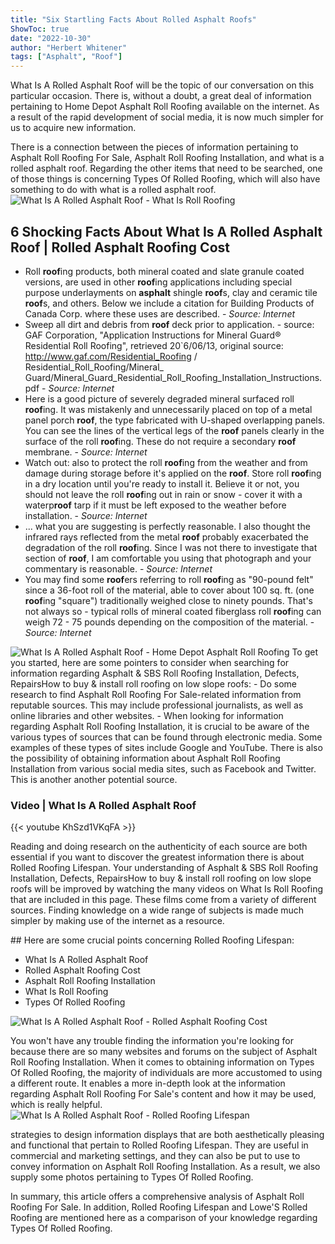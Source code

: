```yaml
---
title: "Six Startling Facts About Rolled Asphalt Roofs"
ShowToc: true 
date: "2022-10-30"
author: "Herbert Whitener" 
tags: ["Asphalt", "Roof"]
---
```


What Is A Rolled Asphalt Roof will be the topic of our conversation on this particular occasion. There is, without a doubt, a great deal of information pertaining to Home Depot Asphalt Roll Roofing available on the internet. As a result of the rapid development of social media, it is now much simpler for us to acquire new information.

There is a connection between the pieces of information pertaining to Asphalt Roll Roofing For Sale, Asphalt Roll Roofing Installation, and what is a rolled asphalt roof. Regarding the other items that need to be searched, one of those things is concerning Types Of Rolled Roofing, which will also have something to do with what is a rolled asphalt roof.
<img loading="lazy" src="https://designscad.com/wp-content/uploads/2017/01/corrugated_steel_roof___construction_detail_dwg_detail_for_autocad_99196.gif" onerror="this.onerror=null;this.src='https://blogger.googleusercontent.com/img/a/AVvXsEhe7F7TRXHtjiKvHb5vS7DmnxvpHiDyoYyYvm1nHB3Qp2_w3BnM6A2eq4v7FYxCC9bfZt3a9vIMtAYEKUiaDQbHMg-ViyGmRIj39MLp0bGFfgfYw1Dc9q_H-T0wiTm3l0Uq42dETrN9eC8aGJ9_IORZsxST1AcLR7np1koOfcc7tnHa4S8Mwz_xD9d0=s16000';" alt="What Is A Rolled Asphalt Roof - What Is Roll Roofing" >

## 6 Shocking Facts About What Is A Rolled Asphalt Roof | Rolled Asphalt Roofing Cost
-   Roll **roof**ing products, both mineral coated and slate granule coated versions, are used in other **roof**ing applications including special purpose underlayments on **asphalt** shingle **roof**s, clay and ceramic tile **roof**s, and others. Below we include a citation for Building Products of Canada Corp. where these uses are described. - <cite>Source: Internet</cite>
-   Sweep all dirt and debris from **roof** deck prior to application. - source: GAF Corporation, "Application Instructions for Mineral Guard® Residential Roll Roofing", retrieved 20`6/06/13, original source: http://www.gaf.com/Residential_Roofing / Residential_Roll_Roofing/Mineral_ Guard/Mineral_Guard_Residential_Roll_Roofing_Installation_Instructions.pdf - <cite>Source: Internet</cite>
-   Here is a good picture of severely degraded mineral surfaced roll **roof**ing. It was mistakenly and unnecessarily placed on top of a metal panel porch **roof**, the type fabricated with U-shaped overlapping panels. You can see the lines of the vertical legs of the **roof** panels clearly in the surface of the roll **roof**ing. These do not require a secondary **roof** membrane. - <cite>Source: Internet</cite>
-   Watch out: also to protect the roll **roof**ing from the weather and from damage during storage before it's applied on the **roof**. Store roll **roof**ing in a dry location until you're ready to install it. Believe it or not, you should not leave the roll **roof**ing out in rain or snow - cover it with a waterp**roof** tarp if it must be left exposed to the weather before installation. - <cite>Source: Internet</cite>
-   ... what you are suggesting is perfectly reasonable. I also thought the infrared rays reflected from the metal **roof** probably exacerbated the degradation of the roll **roof**ing. Since I was not there to investigate that section of **roof**, I am comfortable you using that photograph and your commentary is reasonable. - <cite>Source: Internet</cite>
-   You may find some **roof**ers referring to roll **roof**ing as "90-pound felt" since a 36-foot roll of the material, able to cover about 100 sq. ft. (one **roof**ing "square") traditionally weighed close to ninety pounds. That's not always so - typical rolls of mineral coated fiberglass roll **roof**ing can weigh 72 - 75 pounds depending on the composition of the material. - <cite>Source: Internet</cite>


<img loading="lazy" src="http://summiticemelt.com/wp-content/uploads/metal-edging-on-shingle-roof.jpg" onerror="this.onerror=null;this.src='https://blogger.googleusercontent.com/img/a/AVvXsEhe7F7TRXHtjiKvHb5vS7DmnxvpHiDyoYyYvm1nHB3Qp2_w3BnM6A2eq4v7FYxCC9bfZt3a9vIMtAYEKUiaDQbHMg-ViyGmRIj39MLp0bGFfgfYw1Dc9q_H-T0wiTm3l0Uq42dETrN9eC8aGJ9_IORZsxST1AcLR7np1koOfcc7tnHa4S8Mwz_xD9d0=s16000';" alt="What Is A Rolled Asphalt Roof - Home Depot Asphalt Roll Roofing" >
To get you started, here are some pointers to consider when searching for information regarding Asphalt & SBS Roll Roofing Installation, Defects, RepairsHow to buy  & install roll roofing on low slope roofs:
- Do some research to find Asphalt Roll Roofing For Sale-related information from reputable sources. This may include professional journalists, as well as online libraries and other websites.
- When looking for information regarding Asphalt Roll Roofing Installation, it is crucial to be aware of the various types of sources that can be found through electronic media. Some examples of these types of sites include Google and YouTube. There is also the possibility of obtaining information about Asphalt Roll Roofing Installation from various social media sites, such as Facebook and Twitter. This is another another potential source.

### Video | What Is A Rolled Asphalt Roof
{{< youtube KhSzd1VKqFA >}} 


Reading and doing research on the authenticity of each source are both essential if you want to discover the greatest information there is about Rolled Roofing Lifespan.
Your understanding of Asphalt & SBS Roll Roofing Installation, Defects, RepairsHow to buy  & install roll roofing on low slope roofs will be improved by watching the many videos on What Is Roll Roofing that are included in this page. These films come from a variety of different sources. Finding knowledge on a wide range of subjects is made much simpler by making use of the internet as a resource.
<script async="async" data-cfasync="false" src="//normallydemandedalter.com/fe63df3c5408708b15d8dc3d9b206b31/invoke.js"></script>
<div id="container-fe63df3c5408708b15d8dc3d9b206b31"></div>
## Here are some crucial points concerning Rolled Roofing Lifespan:

- What Is A Rolled Asphalt Roof
- Rolled Asphalt Roofing Cost
- Asphalt Roll Roofing Installation
- What Is Roll Roofing
- Types Of Rolled Roofing

 <img loading="lazy" src="http://www.qualitysmith.com/images/Articles_Images/red_asphalt_roof_by_Ficmajstr_iStock_700x459.jpg" onerror="this.onerror=null;this.src='https://blogger.googleusercontent.com/img/a/AVvXsEhe7F7TRXHtjiKvHb5vS7DmnxvpHiDyoYyYvm1nHB3Qp2_w3BnM6A2eq4v7FYxCC9bfZt3a9vIMtAYEKUiaDQbHMg-ViyGmRIj39MLp0bGFfgfYw1Dc9q_H-T0wiTm3l0Uq42dETrN9eC8aGJ9_IORZsxST1AcLR7np1koOfcc7tnHa4S8Mwz_xD9d0=s16000';" alt="What Is A Rolled Asphalt Roof - Rolled Asphalt Roofing Cost" >

You won't have any trouble finding the information you're looking for because there are so many websites and forums on the subject of Asphalt Roll Roofing Installation.
When it comes to obtaining information on Types Of Rolled Roofing, the majority of individuals are more accustomed to using a different route. It enables a more in-depth look at the information regarding Asphalt Roll Roofing For Sale's content and how it may be used, which is really helpful.
<img loading="lazy" src="https://i.pinimg.com/736x/8a/79/60/8a79605065250446804eabe2e57390c7.jpg" onerror="this.onerror=null;this.src='https://blogger.googleusercontent.com/img/a/AVvXsEhe7F7TRXHtjiKvHb5vS7DmnxvpHiDyoYyYvm1nHB3Qp2_w3BnM6A2eq4v7FYxCC9bfZt3a9vIMtAYEKUiaDQbHMg-ViyGmRIj39MLp0bGFfgfYw1Dc9q_H-T0wiTm3l0Uq42dETrN9eC8aGJ9_IORZsxST1AcLR7np1koOfcc7tnHa4S8Mwz_xD9d0=s16000';" alt="What Is A Rolled Asphalt Roof - Rolled Roofing Lifespan" >

strategies to design information displays that are both aesthetically pleasing and functional that pertain to Rolled Roofing Lifespan. They are useful in commercial and marketing settings, and they can also be put to use to convey information on Asphalt Roll Roofing Installation. As a result, we also supply some photos pertaining to Types Of Rolled Roofing.

In summary, this article offers a comprehensive analysis of Asphalt Roll Roofing For Sale. In addition, Rolled Roofing Lifespan and Lowe'S Rolled Roofing are mentioned here as a comparison of your knowledge regarding Types Of Rolled Roofing.

	

